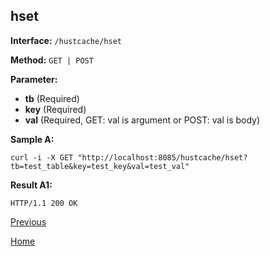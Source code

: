 ## hset ##

**Interface:** `/hustcache/hset`

**Method:** `GET | POST`

**Parameter:** 

*  **tb** (Required)  
*  **key** (Required)  
*  **val** (Required, GET: val is argument or POST: val is body)  

**Sample A:**

    curl -i -X GET "http://localhost:8085/hustcache/hset?tb=test_table&key=test_key&val=test_val"

**Result A1:**

	HTTP/1.1 200 OK

[Previous](../hustcache.md)

[Home](../../../index.md)
